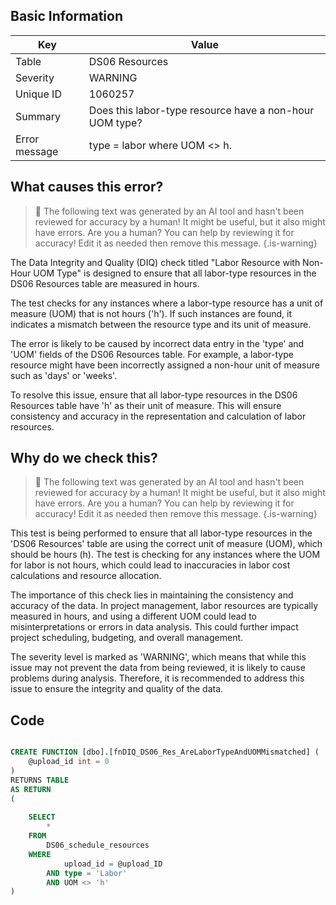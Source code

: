 ## Basic Information
| Key         | Value          |
|-------------|----------------|
| Table       | DS06 Resources |
| Severity    | WARNING |
| Unique ID   | 1060257   |
| Summary     | Does this labor-type resource have a non-hour UOM type? |
| Error message | type = labor where UOM <> h. |

## What causes this error?

> :robot: The following text was generated by an AI tool and hasn't been reviewed for accuracy by a human! It might be useful, but it also might have errors. Are you a human? You can help by reviewing it for accuracy! Edit it as needed then remove this message.
{.is-warning}

The Data Integrity and Quality (DIQ) check titled "Labor Resource with Non-Hour UOM Type" is designed to ensure that all labor-type resources in the DS06 Resources table are measured in hours. 

The test checks for any instances where a labor-type resource has a unit of measure (UOM) that is not hours ('h'). If such instances are found, it indicates a mismatch between the resource type and its unit of measure. 

The error is likely to be caused by incorrect data entry in the 'type' and 'UOM' fields of the DS06 Resources table. For example, a labor-type resource might have been incorrectly assigned a non-hour unit of measure such as 'days' or 'weeks'. 

To resolve this issue, ensure that all labor-type resources in the DS06 Resources table have 'h' as their unit of measure. This will ensure consistency and accuracy in the representation and calculation of labor resources.
## Why do we check this?

> :robot: The following text was generated by an AI tool and hasn't been reviewed for accuracy by a human! It might be useful, but it also might have errors. Are you a human? You can help by reviewing it for accuracy! Edit it as needed then remove this message.
{.is-warning}

This test is being performed to ensure that all labor-type resources in the 'DS06 Resources' table are using the correct unit of measure (UOM), which should be hours (h). The test is checking for any instances where the UOM for labor is not hours, which could lead to inaccuracies in labor cost calculations and resource allocation.

The importance of this check lies in maintaining the consistency and accuracy of the data. In project management, labor resources are typically measured in hours, and using a different UOM could lead to misinterpretations or errors in data analysis. This could further impact project scheduling, budgeting, and overall management.

The severity level is marked as 'WARNING', which means that while this issue may not prevent the data from being reviewed, it is likely to cause problems during analysis. Therefore, it is recommended to address this issue to ensure the integrity and quality of the data.
## Code

```sql

CREATE FUNCTION [dbo].[fnDIQ_DS06_Res_AreLaborTypeAndUOMMismatched] (
	@upload_id int = 0
)
RETURNS TABLE
AS RETURN
(
	
	SELECT
		*
	FROM
		DS06_schedule_resources
	WHERE
			upload_id = @upload_ID
		AND type = 'Labor'
		AND UOM <> 'h'
)
```
